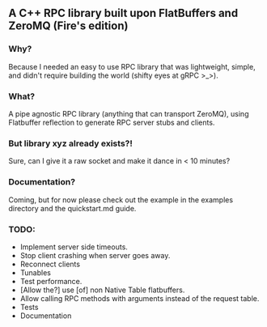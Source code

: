 ## A C++ RPC library built upon FlatBuffers and ZeroMQ (Fire's edition)

### Why?

Because I needed an easy to use RPC library that was lightweight, simple, and didn't require building the world (shifty eyes at gRPC >\_>).

### What?

A pipe agnostic RPC library (anything that can transport ZeroMQ), using Flatbuffer reflection to generate RPC server stubs and clients.

### But library xyz already exists?!

Sure, can I give it a raw socket and make it dance in < 10 minutes?

### Documentation?

Coming, but for now please check out the example in the examples directory and the quickstart.md guide.

### TODO:

- Implement server side timeouts.
- Stop client crashing when server goes away.
- Reconnect clients
- Tunables
- Test performance.
- [Allow the?] use [of] non Native Table flatbuffers.
- Allow calling RPC methods with arguments instead of the request table.
- Tests
- Documentation
